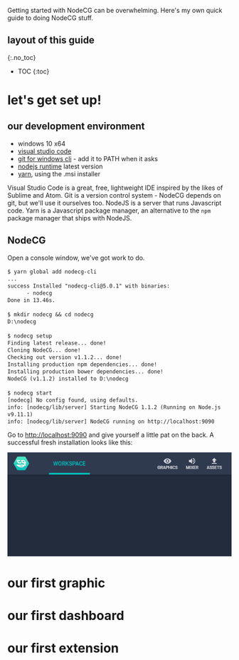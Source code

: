 Getting started with NodeCG can be overwhelming.
Here's my own quick guide to doing NodeCG stuff.

## layout of this guide
{:.no_toc}
* TOC
{:toc}

# let's get set up!
## our development environment
* windows 10 x64
* [visual studio code](https://code.visualstudio.com)
* [git for windows cli](https://git-scm.com/downloads) - add it to PATH when it asks
* [nodejs runtime](https://nodejs.org) latest version
* [yarn](https://yarnpkg.com), using the .msi installer

Visual Studio Code is a great, free, lightweight IDE inspired by the likes of Sublime and Atom.
Git is a version control system - NodeCG depends on git, but we'll use it ourselves too.
NodeJS is a server that runs Javascript code.
Yarn is a Javascript package manager, an alternative to the `npm` package manager that ships with NodeJS.

## NodeCG
Open a console window, we've got work to do.

```console
$ yarn global add nodecg-cli
...
success Installed "nodecg-cli@5.0.1" with binaries:
      - nodecg
Done in 13.46s.

$ mkdir nodecg && cd nodecg
D:\nodecg

$ nodecg setup
Finding latest release... done!
Cloning NodeCG... done!
Checking out version v1.1.2... done!
Installing production npm dependencies... done!
Installing production bower dependencies... done!
NodeCG (v1.1.2) installed to D:\nodecg

$ nodecg start
[nodecg] No config found, using defaults.
info: [nodecg/lib/server] Starting NodeCG 1.1.2 (Running on Node.js v9.11.1)
info: [nodecg/lib/server] NodeCG running on http://localhost:9090
```

Go to <http://localhost:9090> and give yourself a little pat on the back.
A successful fresh installation looks like this:

![Success!](assets/screencapture-localhost-9090-dashboard-2018-07-31-02_04_44.png)

# our first graphic

# our first dashboard

# our first extension
